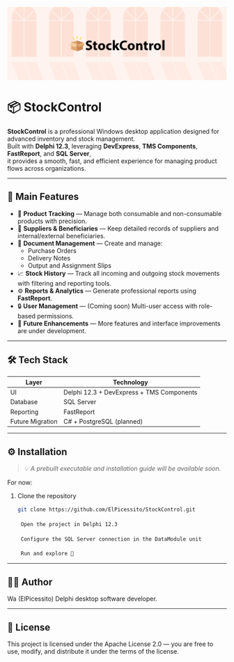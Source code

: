 ![Banner](https://raw.githubusercontent.com/ElPicessito/StockControl/refs/heads/main/docs/image/Banner.png)

# 📦 StockControl

**StockControl** is a professional Windows desktop application designed for advanced inventory and stock management.  
Built with **Delphi 12.3**, leveraging **DevExpress**, **TMS Components**, **FastReport**, and **SQL Server**,  
it provides a smooth, fast, and efficient experience for managing product flows across organizations.

---

## 🚀 Main Features

- 🧮 **Product Tracking** — Manage both consumable and non-consumable products with precision.  
- 🏢 **Suppliers & Beneficiaries** — Keep detailed records of suppliers and internal/external beneficiaries.  
- 📑 **Document Management** — Create and manage:
  - Purchase Orders  
  - Delivery Notes  
  - Output and Assignment Slips  
- 📈 **Stock History** — Track all incoming and outgoing stock movements with filtering and reporting tools.  
- ⚙️ **Reports & Analytics** — Generate professional reports using **FastReport**.  
- 🔒 **User Management** — (Coming soon) Multi-user access with role-based permissions.  
- 🌟 **Future Enhancements** — More features and interface improvements are under development.

---

## 🛠️ Tech Stack

| Layer | Technology |
|-------|-------------|
| UI | Delphi 12.3 + DevExpress + TMS Components |
| Database | SQL Server |
| Reporting | FastReport |
| Future Migration | C# + PostgreSQL (planned) |

---

## ⚙️ Installation

> 💡 _A prebuilt executable and installation guide will be available soon._

For now:
1. Clone the repository  
   ```bash
   git clone https://github.com/ElPicessito/StockControl.git

    Open the project in Delphi 12.3

    Configure the SQL Server connection in the DataModule unit

    Run and explore 🚀

---

## 👨‍💻 Author

Wa (ElPicessito)
Delphi desktop software developer.

---

## 📜 License

This project is licensed under the Apache License 2.0 — you are free to use, modify, and distribute it under the terms of the license.

